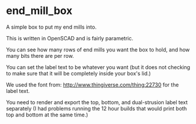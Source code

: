 end_mill_box
============

A simple box to put my end mills into.

This is written in OpenSCAD and is fairly parametric.

You can see how many rows of end mills you want the box to hold, and
how many bits there are per row.

You can set the label text to be whatever you want (but it does not
checking to make sure that it will be completely inside your box's
lid.)

We used the font from: http://www.thingiverse.com/thing:22730
for the label text.

You need to render and export the top, bottom, and dual-strusion label
text separately (I had problems running the 12 hour builds that would
print both top and bottom at the same time.)
